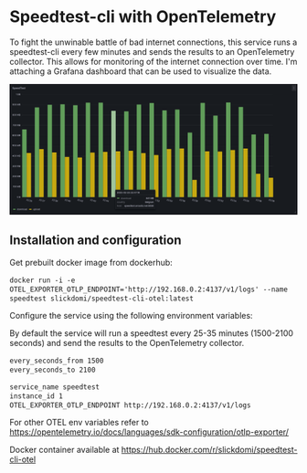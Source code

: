 # Speedtest-cli with OpenTelemetry

To fight the unwinable battle of bad internet connections, this service runs a speedtest-cli every few minutes and sends the results to an OpenTelemetry collector. This allows for monitoring of the internet connection over time. I'm attaching a Grafana dashboard that can be used to visualize the data.

![Preview of the grafana dashboard](screenshot.png)

## Installation and configuration

Get prebuilt docker image from dockerhub:
```
docker run -i -e OTEL_EXPORTER_OTLP_ENDPOINT='http://192.168.0.2:4137/v1/logs' --name speedtest slickdomi/speedtest-cli-otel:latest
```

Configure the service using the following environment variables:

By default the service will run a speedtest every 25-35 minutes (1500-2100 seconds) and send the results to the OpenTelemetry collector.
```
every_seconds_from 1500
every_seconds_to 2100
```

```
service_name speedtest
instance_id 1
OTEL_EXPORTER_OTLP_ENDPOINT http://192.168.0.2:4137/v1/logs
```

For other OTEL env variables refer to https://opentelemetry.io/docs/languages/sdk-configuration/otlp-exporter/

Docker container available at https://hub.docker.com/r/slickdomi/speedtest-cli-otel
